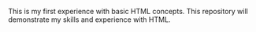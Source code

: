 This is my first experience with basic HTML concepts.
This repository will demonstrate my skills and experience with HTML.